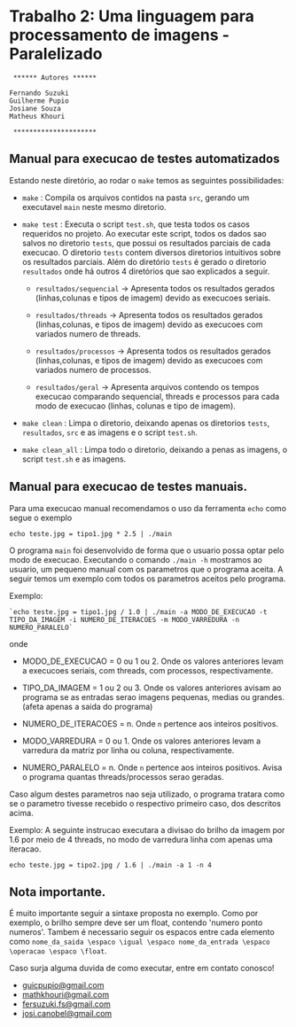 # Trabalho 2: Uma linguagem para processamento de imagens - Paralelizado

     ****** Autores ******

	Fernando Suzuki
	Guilherme Pupio
	Josiane Souza
	Matheus Khouri

     *********************

## Manual para execucao de testes automatizados

Estando neste diretório, ao rodar o `make` temos as seguintes possibilidades:

* `make`		: Compila os arquivos contidos na pasta `src`, gerando um executavel `main` neste mesmo diretorio.

* `make test`	: Executa o script `test.sh`, que testa todos os casos requeridos no projeto. Ao executar este script, todos os dados sao salvos no diretorio `tests`, que possui os resultados parciais de cada execucao. O diretorio `tests` contem diversos diretorios intuitivos sobre os resultados parciais. Além do diretório `tests` é gerado o diretorio `resultados` onde há outros 4 diretórios que sao explicados a seguir.

	* `resultados/sequencial` -> Apresenta todos os resultados gerados (linhas,colunas e tipos de imagem) devido as execucoes seriais.	

	* `resultados/threads`	-> Apresenta todos os resultados gerados (linhas,colunas, e tipos de imagem) devido as execucoes com variados numero de threads.

	* `resultados/processos`	-> Apresenta todos os resultados gerados (linhas,colunas, e tipos de imagem) devido as execucoes com variados numero de processos.

	* `resultados/geral` 	-> Apresenta arquivos contendo os tempos execucao comparando sequencial, threads e processos para cada modo de execucao (linhas, colunas e tipo de imagem).

* `make clean`	: Limpa o diretorio, deixando apenas os diretorios `tests`, `resultados`, `src` e as imagens e o script `test.sh`.

* `make clean_all` : Limpa todo o diretorio, deixando a penas as imagens, o script `test.sh` e as imagens.


##  Manual para execucao de testes manuais.

Para uma execucao manual recomendamos o uso da ferramenta `echo` como segue o exemplo

 `echo teste.jpg = tipo1.jpg * 2.5 | ./main`

O programa `main` foi desenvolvido de forma que o usuario possa optar pelo modo de execucao. Executando o comando `./main -h` mostramos ao usuario, um pequeno manual com os parametros que o programa aceita. A seguir temos um exemplo com todos os parametros aceitos pelo programa.

Exemplo:

	`echo teste.jpg = tipo1.jpg / 1.0 | ./main -a MODO_DE_EXECUCAO -t TIPO_DA_IMAGEM -i NUMERO_DE_ITERACOES -m MODO_VARREDURA -n NUMERO_PARALELO`

onde 

* MODO_DE_EXECUCAO = 0 ou 1 ou 2. Onde os valores anteriores levam a execucoes seriais, com threads, com processos, respectivamente.

* TIPO_DA_IMAGEM = 1 ou 2 ou 3. Onde os valores anteriores avisam ao programa se as entradas serao imagens pequenas, medias ou grandes. (afeta apenas a saida do programa)

* NUMERO_DE_ITERACOES = n. Onde `n` pertence aos inteiros positivos. 

* MODO_VARREDURA = 0 ou 1. Onde os valores anteriores levam a varredura da matriz por linha ou coluna, respectivamente.

* NUMERO_PARALELO = n. Onde `n` pertence aos inteiros positivos. Avisa o programa quantas threads/processos serao geradas.

Caso algum destes parametros nao seja utilizado, o programa tratara como se o parametro tivesse recebido o respectivo primeiro caso, dos descritos acima.

Exemplo:
	A seguinte instrucao executara a divisao do brilho da imagem por 1.6 por meio de 4 threads, no modo de varredura linha com apenas uma iteracao. 

`echo teste.jpg = tipo2.jpg / 1.6 | ./main -a 1 -n 4`

 
## Nota importante.

É muito importante seguir a sintaxe proposta no exemplo. Como por exemplo, o brilho sempre deve ser um float, contendo 'numero ponto numeros'. Tambem é necessario seguir os espacos entre cada elemento como `nome_da_saida \espaco \igual \espaco nome_da_entrada \espaco \operacao \espaco \float`.


Caso surja alguma duvida de como executar, entre em contato conosco!

* guicpupio@gmail.com
* mathkhouri@gmail.com
* fersuzuki.fs@gmail.com
* josi.canobel@gmail.com



